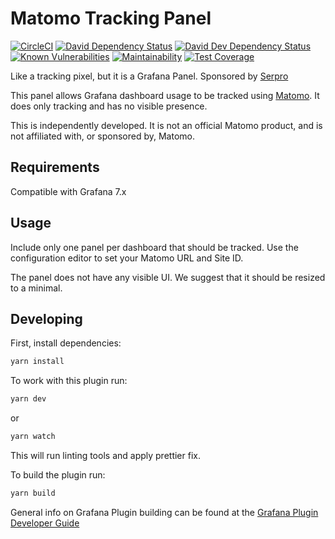 # Matomo Tracking Panel
[![CircleCI](https://circleci.com/gh/thiagoarrais/grafana-matomo-tracking-panel.svg?style=svg)](https://circleci.com/gh/thiagoarrais/grafana-matomo-tracking-panel)
[![David Dependency Status](https://david-dm.org/thiagoarrais/grafana-matomo-tracking-panel.svg)](https://david-dm.org/thiagoarrais/grafana-matomo-tracking-panel)
[![David Dev Dependency Status](https://david-dm.org/thiagoarrais/grafana-matomo-tracking-panel.svg)](https://david-dm.org/thiagoarrais/grafana-matomo-tracking-panel/?type=dev)
[![Known Vulnerabilities](https://snyk.io/test/github/thiagoarrais/grafana-matomo-tracking-panel/badge.svg?targetFile=package.json)](https://snyk.io/test/github/thiagoarrais/grafana-matomo-tracking-panel?targetFile=package.json)
[![Maintainability](https://api.codeclimate.com/v1/badges/f2ebaebad8ce1ddb293c/maintainability)](https://codeclimate.com/github/thiagoarrais/grafana-matomo-tracking-panel/maintainability)
[![Test Coverage](https://api.codeclimate.com/v1/badges/f2ebaebad8ce1ddb293c/test_coverage)](https://codeclimate.com/github/thiagoarrais/grafana-matomo-tracking-panel/test_coverage)

Like a tracking pixel, but it is a Grafana Panel. Sponsored by [Serpro](https://www.serpro.gov.br)

This panel allows Grafana dashboard usage to be tracked using [Matomo][matomo]. It does only tracking and has no visible presence.

This is independently developed. It is not an official Matomo product, and is not affiliated with, or sponsored by, Matomo.

## Requirements

Compatible with Grafana 7.x

## Usage

Include only one panel per dashboard that should be tracked. Use the configuration editor to set your Matomo URL and Site ID.

The panel does not have any visible UI. We suggest that it should be resized to a minimal.


## Developing

First, install dependencies:

```BASH
yarn install
```

To work with this plugin run:

```BASH
yarn dev
```

or

```BASH
yarn watch
```

This will run linting tools and apply prettier fix.

To build the plugin run:

```BASH
yarn build
```

General info on Grafana Plugin building can be found at the [Grafana Plugin Developer Guide](https://grafana.com/docs/grafana/latest/plugins/developing/development/)

[matomo]: https://matomo.org/
